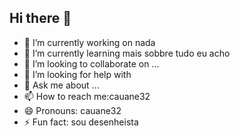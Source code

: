 ## Hi there 👋

- 🔭 I’m currently working on nada 
- 🌱 I’m currently learning mais sobbre tudo eu acho
- 👯 I’m looking to collaborate on ...
- 🤔 I’m looking for help with 
- 💬 Ask me about ...
- 📫 How to reach me:cauane32
- 😄 Pronouns: cauane32
- ⚡ Fun fact: sou desenheista
